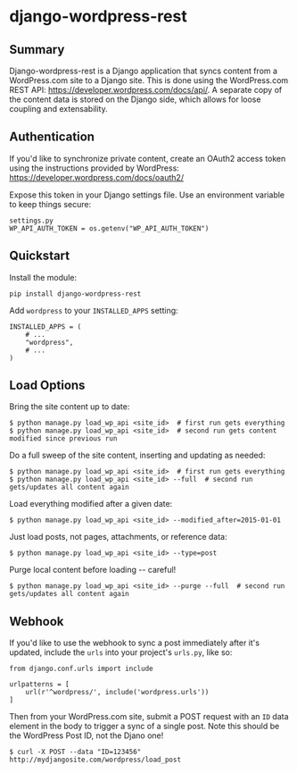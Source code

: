 # django-wordpress-rest



## Summary

Django-wordpress-rest is a Django application that syncs content from a WordPress.com site to a Django site.
This is done using the WordPress.com REST API: https://developer.wordpress.com/docs/api/.
A separate copy of the content data is stored on the Django side, which allows for loose coupling and extensability.


## Authentication

If you'd like to synchronize private content, create an OAuth2 access token using the instructions provided by WordPress:
https://developer.wordpress.com/docs/oauth2/

Expose this token in your Django settings file. Use an environment variable to keep things secure:

    settings.py
    WP_API_AUTH_TOKEN = os.getenv("WP_API_AUTH_TOKEN")


## Quickstart

Install the module:

    pip install django-wordpress-rest

Add `wordpress` to your `INSTALLED_APPS` setting:

    INSTALLED_APPS = (
        # ...
        "wordpress",
        # ...
    )


## Load Options

Bring the site content up to date:

    $ python manage.py load_wp_api <site_id>  # first run gets everything
    $ python manage.py load_wp_api <site_id>  # second run gets content modified since previous run

Do a full sweep of the site content, inserting and updating as needed:

    $ python manage.py load_wp_api <site_id>  # first run gets everything
    $ python manage.py load_wp_api <site_id> --full  # second run gets/updates all content again

Load everything modified after a given date:

    $ python manage.py load_wp_api <site_id> --modified_after=2015-01-01

Just load posts, not pages, attachments, or reference data:

    $ python manage.py load_wp_api <site_id> --type=post

Purge local content before loading -- careful!

    $ python manage.py load_wp_api <site_id> --purge --full  # second run gets/updates all content again


## Webhook

If you'd like to use the webhook to sync a post immediately after it's updated, include the `urls` into your project's `urls.py`, like so:

    from django.conf.urls import include

    urlpatterns = [
        url(r'^wordpress/', include('wordpress.urls'))
    ]

Then from your WordPress.com site, submit a POST request with an `ID` data element in the body to trigger a sync of a single post. Note this should be the WordPress Post ID, not the Djano one!

    $ curl -X POST --data "ID=123456" http://mydjangosite.com/wordpress/load_post
    

